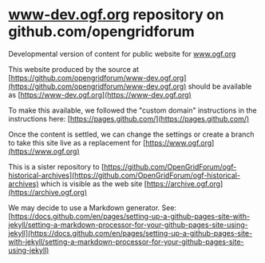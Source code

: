 # www-dev.ogf.org repository on github.com/opengridforum
Developmental version of content for public website for www.ogf.org

This website produced by the source at [https://github.com/opengridforum/www-dev.ogf.org](https://github.com/opengridforum/www-dev.ogf.org) should be available as [https://www-dev.ogf.org](https://www-dev.ogf.org)

To make this available, we followed the "custom domain" instructions in the instructions here: [https://pages.github.com/](https://pages.github.com/)

Once the content is settled, we can change the settings or create a branch to take this site live as a replacement for [https://www.ogf.org](https://www.ogf.org)

This is a sister repository to [https://github.com/OpenGridForum/ogf-historical-archives](https://github.com/OpenGridForum/ogf-historical-archives) which is visible as the web site [https://archive.ogf.org](https://archive.ogf.org)

We may decide to use a Markdown generator. See: [https://docs.github.com/en/pages/setting-up-a-github-pages-site-with-jekyll/setting-a-markdown-processor-for-your-github-pages-site-using-jekyll](https://docs.github.com/en/pages/setting-up-a-github-pages-site-with-jekyll/setting-a-markdown-processor-for-your-github-pages-site-using-jekyll)
